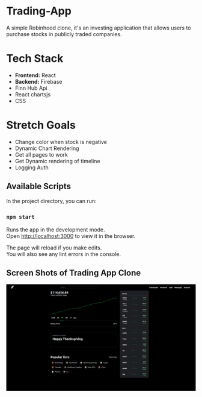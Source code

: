 # Trading-App
A simple Robinhood clone, it's an investing application that allows users to purchase stocks in publicly traded companies.

# Tech Stack
<ul>
  <li><b>Frontend:</b> React</li>
  <li><b>Backend:</b> Firebase</li>
  <li>Finn Hub Api</li>
  <li>React chartsjs</li>
  <li>CSS</li>
</ul>

# Stretch Goals

<ul>
  <li>Change color when stock is negative</li>
  <li>Dynamic Chart Rendering</li>
  <li>Get all pages to work</li>
  <li>Get Dynamic rendering of timeline</li>
  <li>Logging Auth</li>
</ul>

## Available Scripts

In the project directory, you can run:

### `npm start`

Runs the app in the development mode.\
Open [http://localhost:3000](http://localhost:3000) to view it in the browser.

The page will reload if you make edits.\
You will also see any lint errors in the console.

## Screen Shots of Trading App Clone
!["One Page Wonder"](https://github.com/DespoTron/trading-app/blob/master/docs/TradingClone.png?raw=true)
